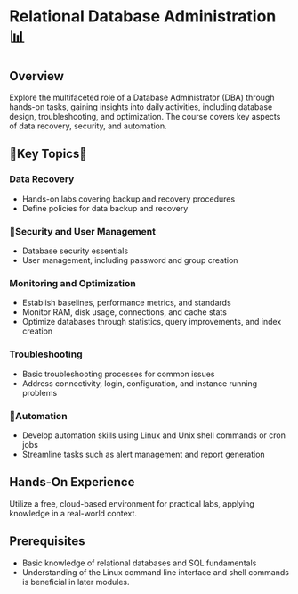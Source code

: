 # Relational Database Administration 📊

## Overview
Explore the multifaceted role of a Database Administrator (DBA) through hands-on tasks, gaining insights into daily activities, including database design, troubleshooting, and optimization. The course covers key aspects of data recovery, security, and automation.

## 🔑Key Topics🔑

### Data Recovery
- Hands-on labs covering backup and recovery procedures
- Define policies for data backup and recovery

### 🔐Security and User Management
- Database security essentials
- User management, including password and group creation

### Monitoring and Optimization
- Establish baselines, performance metrics, and standards
- Monitor RAM, disk usage, connections, and cache stats
- Optimize databases through statistics, query improvements, and index creation

### Troubleshooting
- Basic troubleshooting processes for common issues
- Address connectivity, login, configuration, and instance running problems

### 🔁Automation
- Develop automation skills using Linux and Unix shell commands or cron jobs
- Streamline tasks such as alert management and report generation

## Hands-On Experience
Utilize a free, cloud-based environment for practical labs, applying knowledge in a real-world context.

## Prerequisites
- Basic knowledge of relational databases and SQL fundamentals
- Understanding of the Linux command line interface and shell commands is beneficial in later modules.
